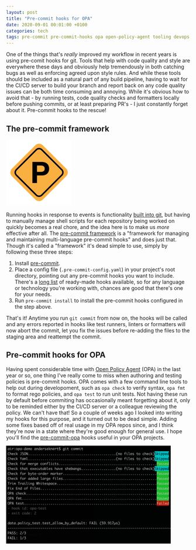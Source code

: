 ```yaml
---
layout: post
title: "Pre-commit hooks for OPA"
date: 2020-09-01 00:01:00 +0100
categories: tech
tags: pre-commit pre-commit-hooks opa open-policy-agent tooling devops development code-quality
---
```


One of the things that's _really_ improved my workflow in recent years is using pre-comit hooks for git. Tools that help with code quality and style are everywhere these days and obviously help tremendously in both catching bugs as well as enforcing agreed upon style rules. And while these tools should be included as a natural part of any build pipeline, having to wait for the CI/CD server to build your branch and report back on any code quality issues can be both time consuming and annoying. While it's obvious how to avoid that - by running tests, code quality checks and formatters locally before pushing commits, or at least preparing PR's - I just constantly forget about it. Pre-commit hooks to the rescue!

## The pre-commit framework

<img src="/assets/pre-commit.svg" width="180">

Running hooks in response to events is functionality [built into git](https://git-scm.com/book/en/v2/Customizing-Git-Git-Hooks), but having to manually manage shell scripts for each repository being worked on quickly becomes a real chore, and the idea here is to make us _more_ effective after all. The [pre-commit framework](https://pre-commit.com/) is a "framework for managing and maintaining multi-language pre-commit hooks" and does just that. Though it's called a "framework" it's dead simple to use, simply by following these three steps:

1. Install [pre-commit](https://pre-commit.com/#install).
2. Place a config file (`.pre-commit-config.yaml`) in your project's root directory, pointing out any pre-commit hooks you want to include. There's a [long list](https://pre-commit.com/hooks.html) of ready-made hooks available, so for any language or technology you're working with, chances are good that there's one for your needs.
3. Run `pre-commit install` to install the pre-commit hooks configured in the step above.

That's it! Anytime you run `git commit` from now on, the hooks will be called and any errors reported in hooks like test runners, linters or formatters will now abort the commit, let you fix the issues before re-adding the files to the staging area and reattempt the commit.

## Pre-commit hooks for OPA

Having spent considerable time with [Open Policy Agent](https://www.openpolicyagent.org/) (OPA) in the last year or so, one thing I've really come to miss when authoring and testing policies is pre-commit hooks. OPA comes with a few command line tools to help out during developoment, such as `opa check` to verify syntax, `opa fmt` to format rego policies, and `opa test` to run unit tests. Not having these run by default before commiting has occasionally meant forgetting about it, only to be reminded either by the CI/CD server or a colleague reviewing the policy. We can't have that! So a couple of weeks ago I looked into writing my hooks for this purpose, and it turned out to be dead simple. Adding some fixes based off of real usage in my OPA repos since, and I think they're now in a state where they're good enough for general use. I hope you'll find the [pre-commit-opa](https://github.com/anderseknert/pre-commit-opa) hooks useful in your OPA projects. 

<img src="/assets/opa-pre-commit.png" width="450">
